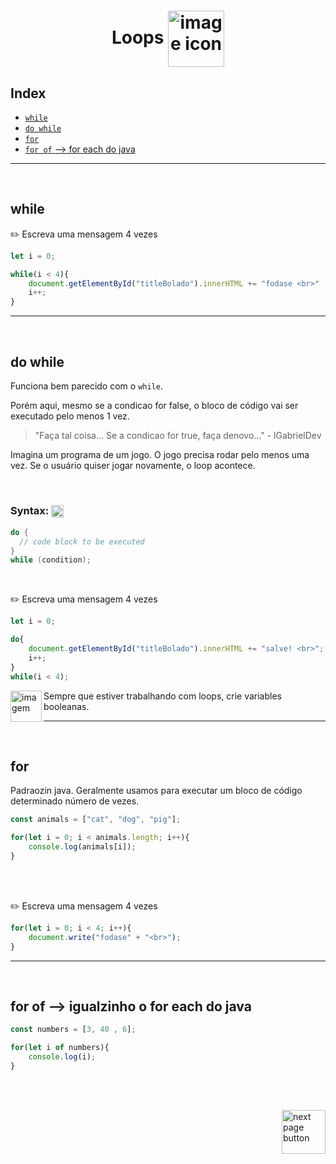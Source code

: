 <h1 align="center">
    Loops
    <img src="https://cdn-icons-png.flaticon.com/512/510/510884.png" alt="image icon" width="90px" align="center">
</h1>


## Index

- [`while`](#while)
- [`do while`](#do-while)
- [`for`](#for)
- [`for of` --> for each do java](#forOfTitle)


<hr>
<br>

## while

✏️ Escreva uma mensagem 4 vezes

```js
let i = 0;

while(i < 4){
    document.getElementById("titleBolado").innerHTML += "fodase <br>" ;
    i++;
}
```

<hr>
<br>

## do while
Funciona bem parecido com o `while`. 

Porém aqui, mesmo se a condicao for false, o bloco de código vai ser executado pelo menos 1 vez.

> "Faça tal coisa... Se a condicao for true, faça denovo..." - lGabrielDev


Imagina um programa de um jogo. O jogo precisa rodar pelo menos uma vez. Se o usuário quiser jogar novamente, o loop acontece.

<br>

### Syntax: <img src="https://cdn-icons-png.flaticon.com/512/1442/1442581.png" alt="curly braces icon" width="20px" align="center">

```java
do {
  // code block to be executed
}
while (condition);
```
<br>

✏️ Escreva uma mensagem 4 vezes


```js
let i = 0;

do{
    document.getElementById("titleBolado").innerHTML += "salve! <br>";
    i++;
}
while(i < 4);
```


<img src="https://cdn-icons-png.flaticon.com/512/2810/2810051.png" alt="imagem" width="50px" align="left">

Sempre que estiver trabalhando com loops, crie variables booleanas.



<hr>
<br>

## for

Padraozin java. Geralmente usamos para executar um bloco de código determinado número de vezes.



```js
const animals = ["cat", "dog", "pig"];

for(let i = 0; i < animals.length; i++){
    console.log(animals[i]);
}
```

<br>
<br>

✏️ Escreva uma mensagem 4 vezes

```js
for(let i = 0; i < 4; i++){
    document.write("fodase" + "<br>");
}
```

<hr>
<br>

<h2 id="forOfTitle">for of --> igualzinho o for each do java</h2>

```js
const numbers = [3, 40 , 6];

for(let i of numbers){
    console.log(i);
}
```


<br>
<br>

<!-- next page button -->
[<img src="https://img.icons8.com/?size=512&id=47092&format=png" alt="next page button" width="70px" align="right">](../6.loops_conditions/loops_condition.md)